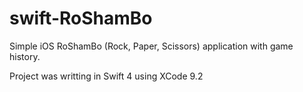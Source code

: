 # swift-RoShamBo

Simple iOS RoShamBo (Rock, Paper, Scissors) application with game history.

Project was writting in Swift 4 using XCode 9.2
